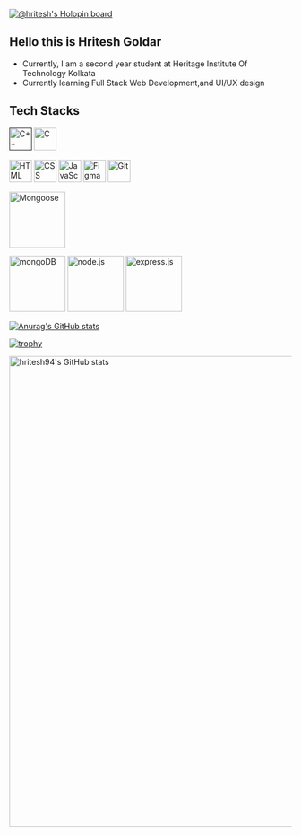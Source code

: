 [![@hritesh's Holopin board](https://holopin.me/hritesh)](https://holopin.io/@hritesh)


## Hello this is Hritesh Goldar

- Currently, I am a second year student at Heritage Institute Of Technology Kolkata
- Currently learning Full Stack Web Development,and UI/UX design

## Tech Stacks
<a href=""><img src="https://upload.wikimedia.org/wikipedia/commons/thumb/1/18/ISO_C%2B%2B_Logo.svg/180px-ISO_C%2B%2B_Logo.svg.png" alt="C++" width="40"/></a>
<a href="https://en.wikipedia.org/wiki/C_(programming_language)"><img src="https://img.icons8.com/stickers/344/c--v1.png" alt="C" width="40"/></a>

<a href="https://html.com"><img src="https://img.icons8.com/color/344/html-5--v1.png" alt="HTML" width="40"/></a>
<a href="https://developer.mozilla.org/en-US/docs/Web/CSS"><img src="https://img.icons8.com/color/344/css3.png" alt="CSS" width="40"/></a>
<a href="https://www.javascript.com"><img src="https://img.icons8.com/color/344/javascript.png" alt="JavaScript" width="40"/></a>
<a href="https://www.figma.com"><img src="https://img.icons8.com/color/344/figma--v1.png" alt="Figma" width="40"/></a>
<a href="https://git-scm.com"><img src="https://img.icons8.com/color/344/git.png" alt="Git" width="40"/></a>

<a href="https://mongoosejs.com/"><img src="https://mongoosejs.com/docs/images/mongoose5_62x30_transparent.png" alt="Mongoose" width="100"/></a>

<a href="https://www.mongodb.com/"><img src="https://webassets.mongodb.com/_com_assets/cms/mongodb_logo1-76twgcu2dm.png" alt="mongoDB"  width="100"/></a>
<a href="https://nodejs.org/en/"><img src="https://upload.wikimedia.org/wikipedia/commons/thumb/d/d9/Node.js_logo.svg/590px-Node.js_logo.svg.png" alt="node.js"  width="100"/></a>
<a href="https://expressjs.com/"><img src="https://encrypted-tbn0.gstatic.com/images?q=tbn:ANd9GcQC3K-0hD8O4jYTq08n2QRjl5JCQaiVMXB5vHlxmDIfRE5e-vbD1bGg5GB5trDgEar29OU&usqp=CAU" alt="express.js"  width="100"/></a>

[![Anurag's GitHub stats](https://github-readme-stats.vercel.app/api?username=hritesh94)](https://github.com/anuraghazra/github-readme-stats)

[![trophy](https://github-profile-trophy.vercel.app/?username=hritesh94&theme=onedark)](https://github.com/ryo-ma/github-profile-trophy)

<a href="https://quine.sh/profile/hritesh94"><img src="https://stats.quine.sh/hritesh94/github" alt="hritesh94's GitHub stats" width="840px"></a>
